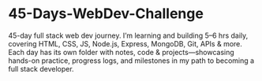 # 45-Days-WebDev-Challenge
45-day full stack web dev journey. I’m learning and building 5–6 hrs daily, covering HTML, CSS, JS, Node.js, Express, MongoDB, Git, APIs &amp; more. Each day has its own folder with notes, code &amp; projects—showcasing hands-on practice, progress logs, and milestones in my path to becoming a full stack developer.
